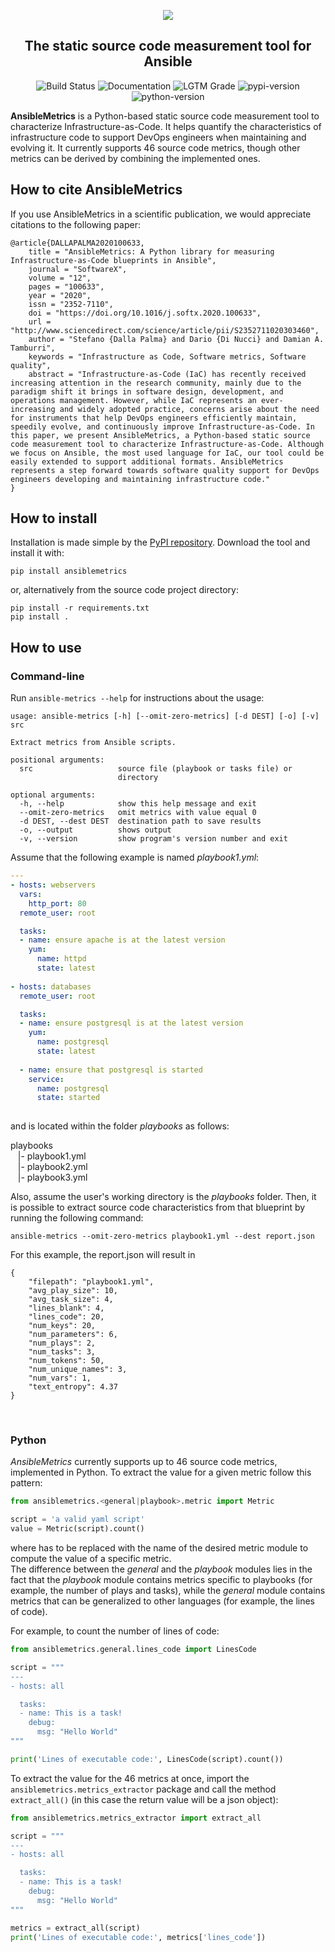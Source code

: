 <p align="center" width="100%">
    <img src="logo.png"> 
</p>


<h2 align="center">The static source code measurement tool for Ansible</h2>
<p align="center">
<a><img alt="Build Status" src="https://github.com/radon-h2020/radon-ansible-metrics/workflows/Build/badge.svg"></a>
<a><img alt="Documentation" src="https://github.com/radon-h2020/radon-ansible-metrics/workflows/Documentation/badge.svg"></a>
<a><img alt="LGTM Grade" src="https://img.shields.io/lgtm/grade/python/github/radon-h2020/radon-ansible-metrics"></a>
<a><img alt="pypi-version" src="https://img.shields.io/pypi/v/ansiblemetrics"></a>
<a><img alt="python-version" src="https://img.shields.io/pypi/pyversions/ansiblemetrics"></a>
</p>

**AnsibleMetrics** is a Python-based static source code measurement tool to characterize Infrastructure-as-Code.
It helps quantify the characteristics of infrastructure code to support DevOps engineers when maintaining and evolving it. 
It currently supports 46 source code metrics, though other metrics can be derived by combining the implemented ones.




## How to cite AnsibleMetrics

If you use AnsibleMetrics in a scientific publication, we would appreciate citations to the following paper:

```text
@article{DALLAPALMA2020100633,
    title = "AnsibleMetrics: A Python library for measuring Infrastructure-as-Code blueprints in Ansible",
    journal = "SoftwareX",
    volume = "12",
    pages = "100633",
    year = "2020",
    issn = "2352-7110",
    doi = "https://doi.org/10.1016/j.softx.2020.100633",
    url = "http://www.sciencedirect.com/science/article/pii/S2352711020303460",
    author = "Stefano {Dalla Palma} and Dario {Di Nucci} and Damian A. Tamburri",
    keywords = "Infrastructure as Code, Software metrics, Software quality",
    abstract = "Infrastructure-as-Code (IaC) has recently received increasing attention in the research community, mainly due to the paradigm shift it brings in software design, development, and operations management. However, while IaC represents an ever-increasing and widely adopted practice, concerns arise about the need for instruments that help DevOps engineers efficiently maintain, speedily evolve, and continuously improve Infrastructure-as-Code. In this paper, we present AnsibleMetrics, a Python-based static source code measurement tool to characterize Infrastructure-as-Code. Although we focus on Ansible, the most used language for IaC, our tool could be easily extended to support additional formats. AnsibleMetrics represents a step forward towards software quality support for DevOps engineers developing and maintaining infrastructure code."
}
```



## How to install

Installation is made simple by the [PyPI repository](https://pypi.org/project/ansiblemetrics).
Download the tool and install it with:

```pip install ansiblemetrics```

or, alternatively from the source code project directory:

```
pip install -r requirements.txt
pip install .
```


## How to use

### **Command-line**

Run ```ansible-metrics --help``` for instructions about the usage:

```
usage: ansible-metrics [-h] [--omit-zero-metrics] [-d DEST] [-o] [-v] src

Extract metrics from Ansible scripts.

positional arguments:
  src                   source file (playbook or tasks file) or
                        directory

optional arguments:
  -h, --help            show this help message and exit
  --omit-zero-metrics   omit metrics with value equal 0
  -d DEST, --dest DEST  destination path to save results
  -o, --output          shows output
  -v, --version         show program's version number and exit
```

Assume that the following example is named *playbook1.yml*:

```yaml
---
- hosts: webservers
  vars:
    http_port: 80
  remote_user: root

  tasks:
  - name: ensure apache is at the latest version
    yum:
      name: httpd
      state: latest
      
- hosts: databases
  remote_user: root

  tasks:
  - name: ensure postgresql is at the latest version
    yum:
      name: postgresql
      state: latest
      
  - name: ensure that postgresql is started
    service:
      name: postgresql
      state: started
      
```

and is located within the folder *playbooks* as follows:

playbooks <br>
&nbsp;&nbsp;&nbsp;|- playbook1.yml <br>
&nbsp;&nbsp;&nbsp;|- playbook2.yml <br>
&nbsp;&nbsp;&nbsp;|- playbook3.yml <br>


Also, assume the user's working directory is the *playbooks* folder. Then, it is possible to extract source code characteristics from that blueprint by running the following command:

```ansible-metrics --omit-zero-metrics playbook1.yml --dest report.json```

For this example, the report.json will result in 

```
{
    "filepath": "playbook1.yml",
    "avg_play_size": 10,
    "avg_task_size": 4,
    "lines_blank": 4,
    "lines_code": 20,
    "num_keys": 20,
    "num_parameters": 6,
    "num_plays": 2,
    "num_tasks": 3,
    "num_tokens": 50,
    "num_unique_names": 3,
    "num_vars": 1,
    "text_entropy": 4.37
}
```

<br>

### **Python**

*AnsibleMetrics* currently supports up to 46 source code metrics, implemented in Python. 
To extract the value for a given metric follow this pattern:

```python
from ansiblemetrics.<general|playbook>.metric import Metric

script = 'a valid yaml script'
value = Metric(script).count()
```

where <metric> has to be replaced with the name of the desired metric module to compute the value of a specific metric. <br>
The difference between the *general* and the *playbook* modules lies in the fact that the *playbook* module contains metrics specific to playbooks (for example, the number of plays and tasks), while the *general* module contains metrics that can be generalized to other languages (for example, the lines of code).

For example, to count the number of lines of code:

```python
from ansiblemetrics.general.lines_code import LinesCode

script = """
---
- hosts: all

  tasks:
  - name: This is a task!
    debug:
      msg: "Hello World"
"""

print('Lines of executable code:', LinesCode(script).count())
```


To extract the value for the 46 metrics at once,  import the ```ansiblemetrics.metrics_extractor``` package and call the method ```extract_all()``` (in this case the return value will be a json object):

```python
from ansiblemetrics.metrics_extractor import extract_all

script = """
---
- hosts: all

  tasks:
  - name: This is a task!
    debug:
      msg: "Hello World"
"""

metrics = extract_all(script)
print('Lines of executable code:', metrics['lines_code'])
```
